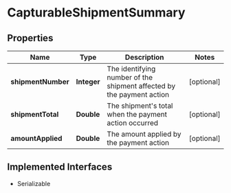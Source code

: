 

# CapturableShipmentSummary


## Properties

| Name | Type | Description | Notes |
|------------ | ------------- | ------------- | -------------|
|**shipmentNumber** | **Integer** | The identifying number of the shipment affected by the payment action |  [optional] |
|**shipmentTotal** | **Double** | The shipment&#39;s total when the payment action occurred |  [optional] |
|**amountApplied** | **Double** | The amount applied by the payment action |  [optional] |


## Implemented Interfaces

* Serializable


